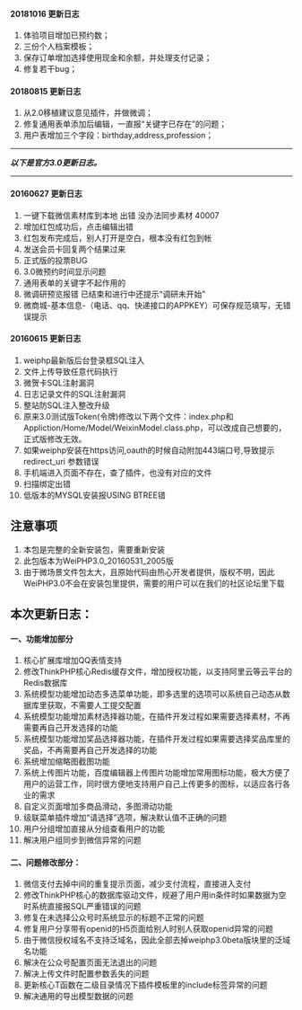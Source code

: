 

#### 20181016 更新日志
1. 体验项目增加已预约数；
2. 三份个人档案模板；
3. 保存订单增加选择使用现金和余额，并处理支付记录；
4. 修复若干bug；

#### 20180815 更新日志
1. 从2.0移植建议意见插件，并做微调；
2. 修复通用表单添加后编辑，一直报“关键字已存在”的问题；
3. 用户表增加三个字段：birthday,address,profession；

---

***以下是官方3.0更新日志。***

---

#### 20160627 更新日志
1. 一键下载微信素材库到本地 出错 没办法同步素材 40007
2. 增加红包成功后，点击编辑出错
3. 红包发布完成后，别人打开是空白，根本没有红包到帐
4. 发送会员卡回复两个结果过来
5. 正式版的投票BUG
6. 3.0微预约时间显示问题
7. 通用表单的关键字不起作用的
8. 微调研预览报错  已结束和进行中还提示“调研未开始”
9. 微商城-基本信息-（电话、qq、快递接口的APPKEY）可保存规范填写，无错误提示

#### 20160615 更新日志
1. weiphp最新版后台登录框SQL注入
2. 文件上传导致任意代码执行
3. 微贺卡SQL注射漏洞
4. 日志记录文件的SQL注射漏洞
5. 整站防SQL注入整改升级
6. 原来3.0测试版Token(令牌)修改以下两个文件：index.php和Appliction/Home/Model/WeixinModel.class.php，可以改成自己想要的，正式版修改无效。
7. 如果weiphp安装在https访问,oauth的时候自动附加443端口号,导致提示 redirect_uri 参数错误
8. 手机端进入页面不存在，查了插件，也没有对应的文件
9. 扫描绑定出错
10. 低版本的MYSQL安装报USING BTREE错


## 注意事项
1. 本包是完整的全新安装包，需要重新安装
2. 此包版本为WeiPHP3.0_20160531_2005版
3. 由于微场景文件包太大，且原始代码由热心开发者提供，版权不明，因此WeiPHP3.0不会在安装包里提供，需要的用户可以在我们的社区论坛里下载
## 本次更新日志：
#### 一、功能增加部分
1. 核心扩展库增加QQ表情支持
2. 修改ThinkPHP核心Redis缓存文件，增加授权功能，以支持阿里云等云平台的Redis数据库
3. 系统模型功能增加动态多选菜单功能，即多选里的选项可以系统自己动态从数据库里获取，不需要人工提交配置
4. 系统模型功能增加素材选择器功能，在插件开发过程如果需要选择素材，不再需要再自己开发选择的功能
5. 系统模型功能增加奖品选择器功能，在插件开发过程如果需要选择奖品库里的奖品，不再需要再自己开发选择的功能
6. 系统增加缩略图截图功能
7. 系统上传图片功能，百度编辑器上传图片功能增加常用图标功能，极大方便了用户的运营工作，同时很方便地支持用户自己上传更多的图标，以适应各行各业的需求
8. 自定义页面增加多商品滑动，多图滑动功能
9. 级联菜单插件增加“请选择”选项，解决默认值不正确的问题
10. 用户分组增加直接从分组查看用户的功能
11. 解决用户组同步到微信异常的问题
#### 二、问题修改部分：
1. 微信支付去掉中间的重复提示页面，减少支付流程，直接进入支付
2. 修改ThinkPHP核心的数据库驱动文件，规避了用户用in条件时如果数据为空时系统直接报SQL严重错误的问题
3. 修复在未选择公众号时系统显示的标题不正常的问题
4. 修复用户分享带有openid的H5页面给别人时别人获取openid异常的问题
5. 由于微信授权域名不支持泛域名，因此全部去掉weiphp3.0beta版块里的泛域名功能
6. 解决在公众号配置页面无法退出的问题
7. 解决上传文件时配置参数丢失的问题
8. 更新核心T函数在二级目录情况下插件模板里的include标签异常的问题
9. 解决通用的导出模型数据的问题

